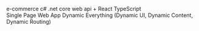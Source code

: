 e-commerce
c# .net core web api + React TypeScript
<br/>
Single Page Web App
Dynamic Everything (Dynamic UI, Dynamic Content, Dynamic Routing)
